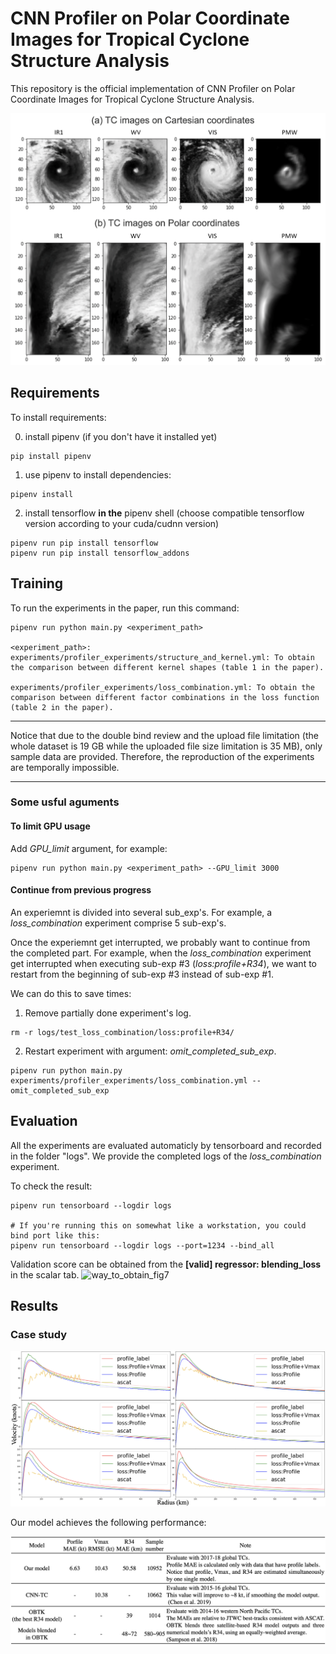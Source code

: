 # CNN Profiler on Polar Coordinate Images for Tropical Cyclone Structure Analysis

This repository is the official implementation of CNN Profiler on Polar Coordinate Images for Tropical Cyclone Structure Analysis. 

![coordinate_example](figs/coordinate_example.png)

## Requirements

To install requirements:

0. install pipenv (if you don't have it installed yet)
```setup
pip install pipenv
```
1. use pipenv to install dependencies:
```
pipenv install
```
2. install tensorflow **in the** pipenv shell
(choose compatible tensorflow version according to your cuda/cudnn version)
```
pipenv run pip install tensorflow
pipenv run pip install tensorflow_addons
```

## Training

To run the experiments in the paper, run this command:

```train
pipenv run python main.py <experiment_path>

<experiment_path>:
experiments/profiler_experiments/structure_and_kernel.yml: To obtain the comparison between different kernel shapes (table 1 in the paper).

experiments/profiler_experiments/loss_combination.yml: To obtain the comparison between different factor combinations in the loss function (table 2 in the paper).
```

***
Notice that due to the double bind review and the upload file limitation (the whole dataset is 19 GB while the uploaded file size limitation is 35 MB), only sample data are provided. Therefore, the reproduction of the experiments are temporally impossible.
***

### Some usful aguments

#### To limit GPU usage
Add *GPU_limit* argument, for example:
```args
pipenv run python main.py <experiment_path> --GPU_limit 3000
```

#### Continue from previous progress
An experiemnt is divided into several sub_exp's.
For example, a *loss_combination* experiment comprise 5 sub-exp's.

Once the experiemnt get interrupted, we probably want to continue from the completed part.
For example, when the *loss_combination* experiment get interrupted when executing sub-exp #3 (*loss:profile+R34*), we want to restart from the beginning of sub-exp #3 instead of sub-exp #1.

We can do this to save times:

1. Remove partially done experiment's log.
```
rm -r logs/test_loss_combination/loss:profile+R34/
```

2. Restart experiment with argument: *omit_completed_sub_exp*.
```
pipenv run python main.py experiments/profiler_experiments/loss_combination.yml --omit_completed_sub_exp
```

## Evaluation

All the experiments are evaluated automaticly by tensorboard and recorded in the folder "logs".
We provide the completed logs of the *loss_combination* experiment.

To check the result:

```eval
pipenv run tensorboard --logdir logs

# If you're running this on somewhat like a workstation, you could bind port like this:
pipenv run tensorboard --logdir logs --port=1234 --bind_all
```

Validation score can be obtained from the **[valid] regressor: blending_loss** in the scalar tab.
![way_to_obtain_fig7](figs/way_to_obtain_fig7.png)

## Results

### Case study

![Case_study](figs/more_cases.png)

Our model achieves the following performance:

![performance_table](figs/performance_table.png)
